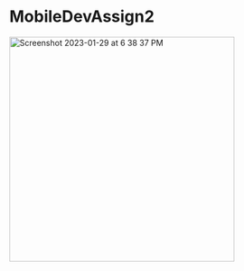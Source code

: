 # MobileDevAssign2

<img width="398" alt="Screenshot 2023-01-29 at 6 38 37 PM" src="https://user-images.githubusercontent.com/87054001/215376419-a65570ac-9a82-4ce4-80e0-ee8eb2214a01.png">
